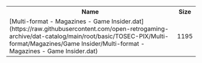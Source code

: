 <table>
<tr><th>Name</th><th>Size</th></tr>
<tr><td>[Multi-format - Magazines - Game Insider.dat](https://raw.githubusercontent.com/open-retrogaming-archive/dat-catalog/main/root/basic/TOSEC-PIX/Multi-format/Magazines/Game Insider/Multi-format - Magazines - Game Insider.dat)</td><td>1195</td></tr>
</table>
